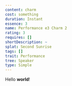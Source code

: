 ```yaml
---
content: charm
cost: something
duration: Instant
essence: 3
name: Performance e3 Charm 2
rating: 3
requires: []
shortDescription: ~
splat: Second Sunrise
tags: []
trait: Performance
tree: Speaker
type: Simple
---
```


Hello **world**!
